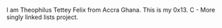 I am Theophilus Tettey Felix from Accra Ghana.
This is my 0x13. C - More singly linked lists project.
